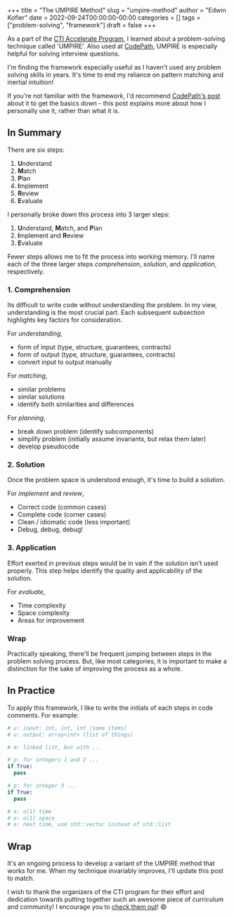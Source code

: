 +++
title = "The UMPIRE Method"
slug = "umpire-method"
author = "Edwin Kofler"
date = 2022-09-24T00:00:00-00:00
categories = []
tags = ["problem-solving", "framework"]
draft = false
+++


As a part of the [CTI Accelerate Program](https://computingtalentinitiative.org/accelerate/), I learned about a problem-solving technique called 'UMPIRE'. Also used at [CodePath](https://www.codepath.org), UMPIRE is especially helpful for solving interview questions.

I'm finding the framework especially useful as I haven't used any problem solving skills in years. It's time to end my reliance on pattern matching and inertial intuition!

If you're not familiar with the framework, I'd recommend [CodePath's post](https://guides.codepath.com/compsci/UMPIRE-Interview-Strategy) about it to get the basics down - this post explains more about how I personally use it, rather than what it is.

## In Summary

There are six steps:

1. **U**nderstand
2. **M**atch
3. **P**lan
4. **I**mplement
5. **R**eview
6. **E**valuate

I personally broke down this process into 3 larger steps:

1. **U**nderstand, **M**atch, and **P**lan
2. **I**mplement and **R**eview
3. **E**valuate

Fewer steps allows me to fit the process into working memory. I'll name each of the three larger steps _comprehension_, _solution_, and _application_, respectively.

### 1. Comprehension

Its difficult to write code without understanding the problem. In my view, understanding is the most crucial part. Each subsequent subsection highlights key factors for consideration.

For _understanding_,

- form of input (type, structure, guarantees, contracts)
- form of output (type, structure, guarantees, contracts)
- convert input to output manually

For _matching_,

- similar problems
- similar solutions
- identify both similarities and differences

For _planning_,

- break down problem (identify subcomponents)
- simplify problem (initially assume invariants, but relax them later)
- develop pseudocode

### 2. Solution

Once the problem space is understood enough, it's time to build a solution.

For _implement_ and _review_,

- Correct code (common cases)
- Complete code (corner cases)
- Clean / idiomatic code (less important)
- Debug, debug, debug!

### 3. Application

Effort exerted in previous steps would be in vain if the solution isn't used properly. This step helps identify the quality and applicability of the solution.

For _evaluate_,

- Time complexity
- Space complexity
- Areas for improvement

### Wrap

Practically speaking, there'll be frequent jumping between steps in the problem solving process. But, like most categories, it is important to make a distinction for the sake of improving the process as a whole.

## In Practice

To apply this framework, I like to write the initials of each steps in code comments. For example:

```py
# u: input: int, int, int (some items)
# u: output: array<int> (list of things)

# m: linked list, but with ...

# p: for integers 1 and 2 ...
if True:
  pass

# p: for integer 3 ...
if True:
  pass

# e: o(1) time
# e: o(1) space
# e: next time, use std::vector instead of std::list
```

## Wrap

It's an ongoing process to develop a variant of the UMPIRE method that works for me. When my technique invariably improves, I'll update this post to match.

I wish to thank the organizers of the CTI program for their effort and dedication towards putting together such an awesome piece of curriculum and community! I encourage you to [check them out](https://computingtalentinitiative.org/accelerate/)! :smile:
